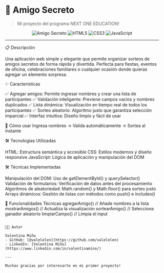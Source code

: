 # 🎉 Amigo Secreto

> Mi proyecto del programa NEXT ONE EDUCATION!

<div align="center">

![Amigo Secreto](https://img.shields.io/badge/Status-Completado-success?style=for-the-badge)
![HTML5](https://img.shields.io/badge/HTML5-E34F26?style=for-the-badge&logo=html5&logoColor=white)
![CSS3](https://img.shields.io/badge/CSS3-1572B6?style=for-the-badge&logo=css3&logoColor=white)
![JavaScript](https://img.shields.io/badge/JavaScript-F7DF1E?style=for-the-badge&logo=javascript&logoColor=black)

</div>

---

📋 Descripción

Una aplicación web simple y elegante que permite organizar sorteos de amigos secretos de forma rápida y divertida. Perfecta para fiestas, eventos de oficina, celebraciones familiares o cualquier ocasión donde quieras agregar un elemento sorpresa.

✨ Características

✅ Agregar amigos: Permite ingresar nombres y crear una lista de participantes
✅ Validación inteligente: Previene campos vacíos y nombres duplicados
✅ Lista dinámica: Visualización en tiempo real de todos los participantes
✅ Sorteo aleatorio: Algoritmo justo que garantiza selección imparcial
✅ Interfaz intuitiva: Diseño limpio y fácil de usar

🚀 Cómo usar
Ingresa nombres → Valida automáticamente → Sortea al instante


🛠️ Tecnologías Utilizadas

HTML: Estructura semántica y accesible
CSS: Estilos modernos y diseño responsive
JavaScript: Lógica de aplicación y manipulación del DOM

🛠️ Técnicas Implementadas

Manipulación del DOM: Uso de getElementById() y querySelector()
Validación de formularios: Verificación de datos antes del procesamiento
Algoritmos de aleatoriedad: Math.random() y Math.floor() para sorteo justo
Arrays dinámicos: Gestión de listas con métodos como push() e includes()


🔧 Funcionalidades Técnicas
agregarAmigo()    // Añade nombres a la lista
mostrarAmigos()   // Actualiza la visualización
sortearAmigo()    // Selecciona ganador aleatorio
limpiarCampo()    // Limpia el input
```

👨‍💻 Autor

Valentina Miño
- GitHub: [@valelelen](https://github.com/valelelen)
- LinkedIn: [Valentina Miño](https://www.linkedin.com/in/valentinamino/)

---

Muchas gracias por interesarte en mi primer proyecto!
